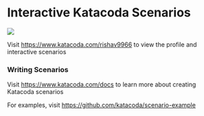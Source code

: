 # Interactive Katacoda Scenarios

[![](http://shields.katacoda.com/katacoda/rishav9966/count.svg)](https://www.katacoda.com/rishav9966 "Get your profile on Katacoda.com")

Visit https://www.katacoda.com/rishav9966 to view the profile and interactive scenarios

### Writing Scenarios
Visit https://www.katacoda.com/docs to learn more about creating Katacoda scenarios

For examples, visit https://github.com/katacoda/scenario-example
